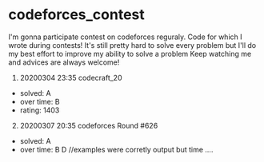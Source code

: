 # codeforces_contest
I'm gonna participate contest on codeforces reguraly. Code for which I wrote during contests!
It's still pretty hard to solve every problem but I'll do my best effort to improve my ability to solve a problem
Keep watching me and advices are always welcome!

1. 20200304 23:35 codecraft_20 
- solved: A
- over time: B
- rating: 1403

2. 20200307 20:35 codeforces Round #626
- solved: A
- over time: B D //examples were corretly output but time ....
